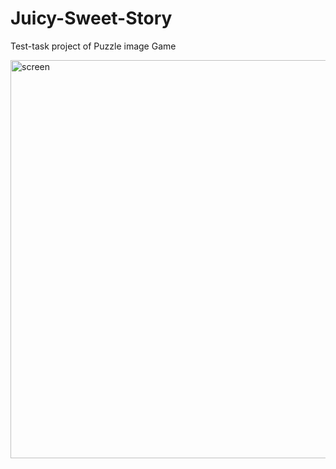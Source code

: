 # Juicy-Sweet-Story
Test-task project of Puzzle image Game


<img width="637" alt="screen" src="https://user-images.githubusercontent.com/110239763/221547353-f55e23c8-8e16-4a41-aa2e-82c52677dedf.png">
